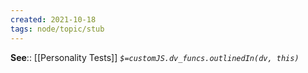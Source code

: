 ```yaml
---
created: 2021-10-18
tags: node/topic/stub
---
```


**See**:: [[Personality Tests]]
*`$=customJS.dv_funcs.outlinedIn(dv, this)`*
